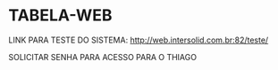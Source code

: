# TABELA-WEB

LINK PARA TESTE DO SISTEMA: http://web.intersolid.com.br:82/teste/

SOLICITAR SENHA PARA ACESSO PARA O THIAGO
